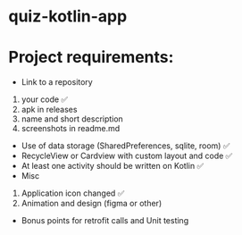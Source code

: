 # quiz-kotlin-app

# Project requirements:
* Link to a repository 
1) your code :white_check_mark:
2) apk in releases 
3) name and short description 
4) screenshots in readme.md 
* Use of data storage (SharedPreferences, sqlite, room) :white_check_mark:
* RecycleView or Cardview with custom layout and code :white_check_mark:
* At least one activity should be written on Kotlin :white_check_mark:
* Misc  
1) Application icon changed :white_check_mark:
2) Animation and design (figma or other)
* Bonus points for retrofit calls and Unit testing 
